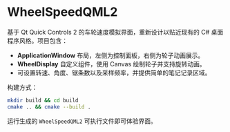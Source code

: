 # WheelSpeedQML2

基于 Qt Quick Controls 2 的车轮速度模拟界面，重新设计以贴近现有的 C# 桌面程序风格。项目包含：

- **ApplicationWindow** 布局，左侧为控制面板，右侧为轮子动画展示。
- **WheelDisplay** 自定义组件，使用 Canvas 绘制轮子并支持旋转动画。
- 可设置转速、角度、锯条数以及采样频率，并提供简单的笔记记录区域。

构建方式：

```bash
mkdir build && cd build
cmake .. && cmake --build .
```

运行生成的 `WheelSpeedQML2` 可执行文件即可体验界面。